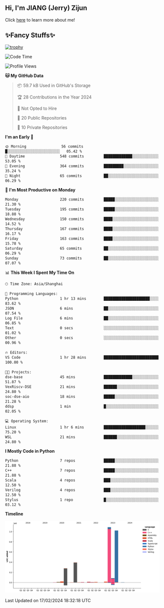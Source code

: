 ## Hi, I'm JIANG (Jerry) Zijun

Click [here](https://jzjerry.github.io/about/) to learn more about me!

## ✨Fancy Stuffs✨
[![trophy](https://github-profile-trophy.vercel.app/?username=jzjerry&theme=onedark)](https://github.com/ryo-ma/github-profile-trophy)
<!--START_SECTION:waka-->
![Code Time](http://img.shields.io/badge/Code%20Time-250%20hrs%2029%20mins-blue)

![Profile Views](http://img.shields.io/badge/Profile%20Views-0-blue)

**🐱 My GitHub Data** 

> 📦 59.7 kB Used in GitHub's Storage 
 > 
> 🏆 28 Contributions in the Year 2024
 > 
> 🚫 Not Opted to Hire
 > 
> 📜 20 Public Repositories 
 > 
> 🔑 10 Private Repositories 
 > 
**I'm an Early 🐤** 

```text
🌞 Morning                56 commits          █░░░░░░░░░░░░░░░░░░░░░░░░   05.42 % 
🌆 Daytime                548 commits         █████████████░░░░░░░░░░░░   53.05 % 
🌃 Evening                364 commits         █████████░░░░░░░░░░░░░░░░   35.24 % 
🌙 Night                  65 commits          ██░░░░░░░░░░░░░░░░░░░░░░░   06.29 % 
```
📅 **I'm Most Productive on Monday** 

```text
Monday                   220 commits         █████░░░░░░░░░░░░░░░░░░░░   21.30 % 
Tuesday                  195 commits         █████░░░░░░░░░░░░░░░░░░░░   18.88 % 
Wednesday                150 commits         ████░░░░░░░░░░░░░░░░░░░░░   14.52 % 
Thursday                 167 commits         ████░░░░░░░░░░░░░░░░░░░░░   16.17 % 
Friday                   163 commits         ████░░░░░░░░░░░░░░░░░░░░░   15.78 % 
Saturday                 65 commits          ██░░░░░░░░░░░░░░░░░░░░░░░   06.29 % 
Sunday                   73 commits          ██░░░░░░░░░░░░░░░░░░░░░░░   07.07 % 
```


📊 **This Week I Spent My Time On** 

```text
🕑︎ Time Zone: Asia/Shanghai

💬 Programming Languages: 
Python                   1 hr 13 mins        █████████████████████░░░░   83.62 % 
JSON                     6 mins              ██░░░░░░░░░░░░░░░░░░░░░░░   07.54 % 
Log File                 6 mins              ██░░░░░░░░░░░░░░░░░░░░░░░   06.85 % 
Text                     0 secs              ░░░░░░░░░░░░░░░░░░░░░░░░░   01.02 % 
Other                    0 secs              ░░░░░░░░░░░░░░░░░░░░░░░░░   00.96 % 

🔥 Editors: 
VS Code                  1 hr 28 mins        █████████████████████████   100.00 % 

🐱‍💻 Projects: 
dse-base                 45 mins             █████████████░░░░░░░░░░░░   51.87 % 
VexRiscv-DSE             21 mins             ██████░░░░░░░░░░░░░░░░░░░   24.80 % 
soc-dse-aio              18 mins             █████░░░░░░░░░░░░░░░░░░░░   21.28 % 
ddsp                     1 min               █░░░░░░░░░░░░░░░░░░░░░░░░   02.05 % 

💻 Operating System: 
Linux                    1 hr 6 mins         ███████████████████░░░░░░   75.20 % 
WSL                      21 mins             ██████░░░░░░░░░░░░░░░░░░░   24.80 % 
```

**I Mostly Code in Python** 

```text
Python                   7 repos             █████░░░░░░░░░░░░░░░░░░░░   21.88 % 
C++                      7 repos             █████░░░░░░░░░░░░░░░░░░░░   21.88 % 
Scala                    4 repos             ███░░░░░░░░░░░░░░░░░░░░░░   12.50 % 
Verilog                  4 repos             ███░░░░░░░░░░░░░░░░░░░░░░   12.50 % 
Stylus                   1 repo              █░░░░░░░░░░░░░░░░░░░░░░░░   03.12 % 
```



**Timeline**

![Lines of Code chart](https://raw.githubusercontent.com/Jzjerry/Jzjerry/main/assets/bar_graph.png)


 Last Updated on 17/02/2024 18:32:18 UTC
<!--END_SECTION:waka-->

